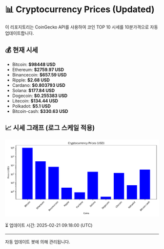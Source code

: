 
# 📊 Cryptocurrency Prices (Updated)

이 리포지토리는 CoinGecko API를 사용하여 코인 TOP 10 시세를 10분가격으로 자동 업데이트합니다.

## 💰 현재 시세
- Bitcoin: **$98448 USD**
- Ethereum: **$2759.97 USD**
- Binancecoin: **$657.59 USD**
- Ripple: **$2.68 USD**
- Cardano: **$0.803793 USD**
- Solana: **$177.84 USD**
- Dogecoin: **$0.255383 USD**
- Litecoin: **$134.44 USD**
- Polkadot: **$5.1 USD**
- Bitcoin-cash: **$330.63 USD**

## 📈 시세 그래프 (로그 스케일 적용)
![Crypto Prices](crypto_prices.png)

⏳ 업데이트 시간: 2025-02-21 09:18:00 (UTC)

---
자동 업데이트 봇에 의해 관리됩니다.
